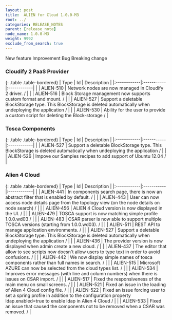 ```yaml
---
layout: post
title:  ALIEN for Cloud 1.0.0-M3
root: ../
categories: RELEASE_NOTES
parent: [release_note]
node_name: 1.0.0-M3
weight: 9992
exclude_from_search: true
---
```





<i class="fa fa-plus text-success"></i> New feature <i class="fa fa-level-up text-primary"></i> Improvement  <i class="fa fa-bug text-danger"></i> Bug <i class="fa fa-exclamation-triangle text-warning"></i> Breaking change


### Cloudify 2 PaaS Provider



  {: .table .table-bordered}
  | Type        | Id         | Description |
  |:------------|:-----------|:------------|
    |  <i class="fa fa-plus text-success"></i> | ALIEN-510 | Network nodes are now managed in Cloudify 2 driver. /  |
    |  <i class="fa fa-plus text-success"></i> | ALIEN-516 | Block Storage management now supports custom format and mount. /  |
    |  <i class="fa fa-plus text-success"></i> | ALIEN-527 | Support a deletable BlockStorage type. This BlockStorage is deleted automatically when undeploying the application /  |
    |  <i class="fa fa-plus text-success"></i> | ALIEN-530 | Ability for the user to provide a custom script for deleting the Block-storage /  |
      


### Tosca Components



  {: .table .table-bordered}
  | Type        | Id         | Description |
  |:------------|:-----------|:------------|
    |  <i class="fa fa-plus text-success"></i> | ALIEN-527 | Support a deletable BlockStorage type. This BlockStorage is deleted automatically when undeploying the application /  |
      |  <i class="fa fa-level-up text-primary"></i> | ALIEN-526 | Impove our Samples recipes to add support of Ubuntu 12.04 /  |
    


### Alien 4 Cloud



  {: .table .table-bordered}
  | Type        | Id         | Description |
  |:------------|:-----------|:------------|
    |  <i class="fa fa-plus text-success"></i> | ALIEN-441 | In components search page, there is now an abstract filter that is enabled by default. /  |
    |  <i class="fa fa-plus text-success"></i> | ALIEN-443 | User can now access node details page from the topology view (on the node details on node search) /  |
    |  <i class="fa fa-plus text-success"></i> | ALIEN-456 | ALIEN 4 Cloud version is now displayed in the UI. /  |
    |  <i class="fa fa-plus text-success"></i> | ALIEN-479 | TOSCA support is now matching simple profile 1.0.0.wd03 /  |
    |  <i class="fa fa-plus text-success"></i> | ALIEN-483 | CSAR parser is now able to support multiple TOSCA versions (starting from 1.0.0.wd03). /  |
    |  <i class="fa fa-plus text-success"></i> | ALIEN-511 | REST API to manage application environments. /  |
    |  <i class="fa fa-plus text-success"></i> | ALIEN-527 | Support a deletable BlockStorage type. This BlockStorage is deleted automatically when undeploying the application /  |
      |  <i class="fa fa-level-up text-primary"></i> | ALIEN-436 | The provider version is now displayed when admin create a new cloud. /  |
    |  <i class="fa fa-level-up text-primary"></i> | ALIEN-437 | The editor that allow to see scripts now doesn't allow users to type text in order to avoid confusions. /  |
    |  <i class="fa fa-level-up text-primary"></i> | ALIEN-442 | We now display simple names of tosca components rather than full names in search. /  |
    |  <i class="fa fa-level-up text-primary"></i> | ALIEN-515 | Microsoft AZURE can now be selected from the cloud types list. /  |
    |  <i class="fa fa-level-up text-primary"></i> | ALIEN-534 | Improves error messages (with line and column numbers) when there is issues on CSAR import. /  |
      |  <i class="fa fa-bug text-danger"></i> | ALIEN-517 | Fixed the responsiveness of the main menu on small screens. /  |
    |  <i class="fa fa-bug text-danger"></i> | ALIEN-521 | Fixed an issue in the loading of Alien 4 Cloud config file. /  |
    |  <i class="fa fa-bug text-danger"></i> | ALIEN-522 | Fixed an issue forcing user to set a spring profile in addition to the configuration property ldap.enabled=true to enable ldap in Alien 4 Cloud /  |
    |  <i class="fa fa-bug text-danger"></i> | ALIEN-533 | Fixed an issue that caused the components not to be removed when a CSAR was removed. /  |
  

